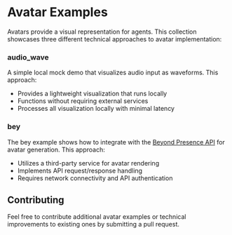 # Avatar Examples

Avatars provide a visual representation for agents. This collection showcases three different technical approaches to avatar implementation:


### audio_wave

A simple local mock demo that visualizes audio input as waveforms. This approach:
- Provides a lightweight visualization that runs locally
- Functions without requiring external services
- Processes all visualization locally with minimal latency

### bey

The bey example shows how to integrate with the [Beyond Presence API](https://docs.bey.dev/introduction) for avatar generation. This approach:
- Utilizes a third-party service for avatar rendering
- Implements API request/response handling
- Requires network connectivity and API authentication


## Contributing

Feel free to contribute additional avatar examples or technical improvements to existing ones by submitting a pull request.
